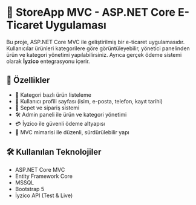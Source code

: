 # 🧵 StoreApp MVC - ASP.NET Core E-Ticaret Uygulaması

Bu proje, ASP.NET Core MVC ile geliştirilmiş bir e-ticaret uygulamasıdır. Kullanıcılar ürünleri kategorilere göre görüntüleyebilir, yönetici panelinden ürün ve kategori yönetimi yapılabilirsiniz. Ayrıca gerçek ödeme sistemi olarak **İyzico** entegrasyonu içerir.

## 🚀 Özellikler

- 📂 Kategori bazlı ürün listeleme
- 👤 Kullanıcı profili sayfası (isim, e-posta, telefon, kayıt tarihi)
- 🛒 Sepet ve sipariş sistemi
- 🛠️ Admin paneli ile ürün ve kategori yönetimi
- 💳 İyzico ile güvenli ödeme altyapısı
- 🧱 MVC mimarisi ile düzenli, sürdürülebilir yapı

## 🛠️ Kullanılan Teknolojiler

- ASP.NET Core MVC
- Entity Framework Core
- MSSQL
- Bootstrap 5
- İyzico API (Test & Live)

